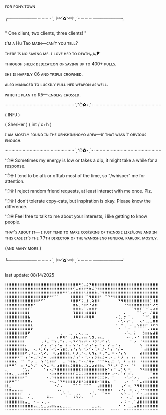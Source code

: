 
ꜰᴏʀ ᴘᴏɴʏ.ᴛᴏᴡɴ

╭┈┈┈┈┈┈┈┈┈┈┈ ┈ ┈ ┈ -ˋˏ ༻✿༺ ˎˊ- ┈ ┈ ┈ ┈┈┈┈┈┈┈┈┈┈┈╮
 
" One client, two clients, three clients! "

ɪ'ᴍ ᴀ Hu Tao ᴍᴀɪɴ—ᴄᴀɴ'ᴛ ʏᴏᴜ ᴛᴇʟʟ?

ᴛʜᴇʀᴇ ɪꜱ ɴᴏ ꜱᴀᴠɪɴɢ ᴍᴇ. ɪ ʟᴏᴠᴇ ʜᴇʀ ᴛᴏ ᴅᴇᴀᴛʜﮩ٨ﮩﮩ🎔

ᴛʜʀᴏᴜɢʜ ꜱʜᴇᴇʀ ᴅᴇᴅɪᴄᴀᴛɪᴏɴ ᴏꜰ ꜱᴀᴠɪɴɢ ᴜᴘ ᴛᴏ 400+ ᴘᴜʟʟꜱ.

ꜱʜᴇ ɪꜱ ʜᴀᴘᴘɪʟʏ C6 ᴀɴᴅ ᴛʀɪᴘʟᴇ ᴄʀᴏᴡɴᴇᴅ.

ᴀʟꜱᴏ ᴍᴀɴᴀɢᴇᴅ ᴛᴏ ʟᴜᴄᴋɪʟʏ ᴘᴜʟʟ ʜᴇʀ ᴡᴇᴀᴘᴏɴ ᴀꜱ ᴡᴇʟʟ.

ᴡʜɪᴄʜ ɪ ᴘʟᴀɴ ᴛᴏ R5—ꜰɪɴɢᴇʀꜱ ᴄʀᴏꜱꜱᴇᴅ.

┈ ┈ ┈ ┈ ┈ ┈ ┈ ┈ ┈ ┈ ┈ ┈ -ˋˏ*ੈ✿⋆ˎˊ- ┈ ┈ ┈ ┈ ┈ ┈ ┈ ┈ ┈ ┈ ┈ ┈

( INFJ )

( She/Her ) ( int / c+h )

ɪ ᴀᴍ ᴍᴏꜱᴛʟʏ ꜰᴏᴜɴᴅ ɪɴ ᴛʜᴇ ɢᴇɴꜱʜɪɴ/ʜᴏʏᴏ ᴀʀᴇᴀ—ɪꜰ ᴛʜᴀᴛ ᴡᴀꜱɴ'ᴛ ᴏʙᴠɪᴏᴜꜱ ᴇɴᴏᴜɢʜ.

┈ ┈ ┈ ┈ ┈ ┈ ┈ ┈ ┈ ┈ ┈ ┈ -ˋˏ*ੈ✿⋆ˎˊ- ┈ ┈ ┈ ┈ ┈ ┈ ┈ ┈ ┈ ┈ ┈ ┈

*ੈ❀ Sometimes my energy is low or takes a dip, it might take a while for a response.

*ੈ❀ I tend to be afk or offtab most of the time, so "/whisper" me for attention.

*ੈ❀ I reject random friend requests, at least interact with me once. Plz.

*ੈ❀ I don't tolerate copy-cats, but inspiration is okay. Please know the difference.

*ੈ❀ Feel free to talk to me about your interests, i like getting to know people.


ᴛʜᴀᴛ'ꜱ ᴀʙᴏᴜᴛ ɪᴛ— ɪ ᴊᴜꜱᴛ ᴛᴇɴᴅ ᴛᴏ ᴍᴀᴋᴇ ᴄᴏꜱ/ꜱᴋɪɴꜱ ᴏꜰ ᴛʜɪɴɢꜱ ɪ ʟɪᴋᴇ/ʟᴏᴠᴇ 
ᴀɴᴅ ɪɴ ᴛʜɪꜱ ᴄᴀꜱᴇ ɪᴛ'ꜱ ᴛʜᴇ 𝟩𝟩ᴛʜ ᴅɪʀᴇᴄᴛᴏʀ ᴏꜰ ᴛʜᴇ ᴡᴀɴɢꜱʜᴇɴɢ ꜰᴜɴᴇʀᴀʟ ᴘᴀʀʟᴏʀ. ᴍᴏꜱᴛʟʏ.

(ᴀɴᴅ ᴍᴀɴʏ ᴍᴏʀᴇ.)

╰┈┈┈┈┈┈┈┈┈┈┈ ┈ ┈ ┈ -ˋˏ ༻✿༺ ˎˊ- ┈ ┈ ┈ ┈┈┈┈┈┈┈┈┈┈┈╯

last update: 08/14/2025

⣿⣿⣿⣿⣿⣿⣿⣿⣿⣿⣿⣿⣿⣿⣿⣿⣿⣿⣿⣿⣿⣿⠿⢛⣡⣬⡙⢿⣿⣿⣿⣿⣿⣿⣿⣿⣿⣿⣿⣿⣿⣿⣿⣿⣿⣿⣿⣿
⣿⣿⣿⣿⣿⣿⣿⣿⣿⣿⣿⣿⣿⣿⣿⣿⣿⣿⣿⡿⢛⣡⣶⣿⣿⢩⣿⣶⣌⠻⣿⣿⣿⣿⣿⣿⣿⣿⣿⣿⣿⣿⣿⣿⣿⣿⣿⣿
⣿⣿⣿⣿⣿⣿⣿⣿⣿⣿⣿⣿⣿⡿⠿⠛⠋⠉⠀⠀⢹⣿⣿⣿⡇⠛⢿⣿⣿⡷⠈⠛⠻⠿⣿⣿⣿⣿⣿⣿⣿⣿⣿⣿⣿⣿⣿⣿
⣿⣿⣿⣿⣿⣿⣿⣿⣿⡿⠟⠋⠁⠀⠀⠀⠀⠀⠀⠀⠸⣿⡿⠋⣅⣸⢀⢵⣿⠇⠀⠀⠀⠀⠀⠙⠻⢿⣿⣿⣿⣿⣿⣿⣿⡁⢸⣿
⣿⣿⣿⣿⣿⣿⣿⡿⠟⠁⠀⠀⠀⠀⠀⠀⠀⠀⠀⠀⠀⣿⣷⣄⠹⠋⣈⣾⣿⠀⠀⠀⠀⠀⠀⠀⠀⠈⠙⠿⣿⣿⡿⠿⡿⠁⢊⣩
⣿⣿⣿⣿⣿⣿⣿⡇⠀⠀⠀⠀⠀⠀⠀⠀⠀⠀⠀⠀⠀⢻⣿⣿⡇⣼⣿⣿⡇⠀⠀⠀⠀⠀⠀⠀⠀⡀⠀⠀⠈⠛⠃⡠⠀⡙⣿⣿
⣿⣿⣿⣿⣿⣿⣿⣧⠀⠀⠀⠀⠀⠀⠀⠀⠀⠀⠀⠀⠀⠸⠿⠿⠧⠿⢿⠿⠀⠀⠀⠀⠀⠀⠠⢈⡀⡒⠈⢀⠀⠀⠀⠁⠋⡀⣿⣿
⣿⣿⣿⣿⣿⣿⣿⣿⡆⠀⠀⠀⠀⠀⠀⠀⠀⠀⠀⠀⠀⠀⠀⠀⠀⠀⠀⠀⠀⠀⠀⠀⠀⠀⢀⠂⣡⠂⠎⠠⠀⡀⣢⣁⡤⢤⣿⣿
⣿⣿⣿⣿⣿⣿⣿⣿⡷⠀⠀⠀⠀⠀⠀⠀⠀⠀⠀⠀⠀⠀⠀⠀⠀⠀⠀⠀⠀⠀⠀⠀⠀⠀⠀⠠⠀⠐⠠⠁⠒⠘⠛⠛⢀⢨⣥⣬
⣿⣿⣿⣿⣿⣿⣿⠟⠀⠀⠀⠀⠀⠀⠀⠀⠀⢀⠀⠀⣀⠀⡀⢄⡀⣀⠀⠀⠀⠀⠀⠀⠀⠀⠀⠀⠀⠠⠡⡀⡅⠀⠀⣳⣶⣦⣼⣿
⣿⣿⣿⣿⣿⣿⠏⠀⠀⠀⠀⠀⢀⠠⢀⡀⠆⣟⠻⠁⠠⣼⢳⣤⠶⡆⠡⢽⣄⡶⣤⠀⡀⠀⠀⠀⠀⠀⠒⡠⠐⠈⢀⣿⣿⣿⣿⣿
⣿⣿⣿⣿⣿⣿⡀⠀⠀⠀⠀⡰⢈⠒⡠⢘⠰⣀⠃⡆⡑⢌⠡⡘⠟⡡⢁⠌⣊⠰⢁⠘⡰⢀⠠⢀⠀⠀⠀⠀⠊⠀⢄⠙⣿⣿⣿⣿
⣿⣿⣿⣿⣿⣿⣧⡀⠀⢄⠰⡁⠎⡄⠡⢊⠤⢩⣶⣃⢡⠘⡄⢣⠐⡡⠊⠄⢉⠆⡘⠄⠃⡌⠐⡌⠤⠀⠀⠀⠀⠀⠈⢠⣿⣿⣿⣿
⣿⣿⣿⣿⣿⡿⠋⢠⠘⠤⡐⢡⠊⠄⠀⣣⣴⣿⣿⢿⡄⢃⠜⡠⠑⡄⠣⠹⣦⡘⢠⠉⠤⠘⠐⡈⢆⠱⠀⠀⠀⠀⢾⣿⣿⣿⣿⣿
⣿⣿⣿⡋⠁⠤⠘⠤⢉⠒⠈⢆⠩⠄⣾⡿⠛⠛⠛⠻⣿⣆⠘⠤⣁⠰⣥⣃⠊⠿⠶⣍⡐⠡⠂⠅⠊⡄⢃⢸⡇⠀⢸⣿⣿⣿⣿⣿
⣿⠿⠿⠋⠀⡄⠰⣀⠣⡘⠀⢌⠢⣉⠹⡁⣠⣶⣿⣦⣘⣿⣷⣦⣀⣣⣈⣡⣴⣶⣄⠀⠻⠏⡰⠈⡒⠠⠌⠘⠇⠀⠀⣿⣿⣿⣿⣿
⣄⠀⠀⠀⠀⢈⣡⡄⠁⠀⠀⠀⠁⠆⢢⠙⣿⣿⣿⣿⣿⣿⣿⣯⣿⣿⣿⣿⣿⣿⣿⣗⠁⠆⠁⠤⡁⢣⠘⡀⠀⠀⠙⠻⠿⣿⣿⣿
⣿⣿⣦⣤⣶⣿⠿⠁⠀⠀⠀⠀⠀⡀⠱⣿⣟⣯⣿⣿⣿⡇⣶⣶⣶⢿⣿⣿⣿⠿⠿⣟⠋⠰⠉⠂⠀⢃⠜⡰⢀⠀⠀⠀⠀⣀⣿⣿
⣿⡿⠿⠛⠋⠁⠀⠀⠀⠀⠀⠀⠀⠀⠥⣈⠙⠻⠿⣿⣿⣷⡹⣿⢟⣼⣿⣿⣷⠝⣿⣷⣅⠀⠂⠀⠀⢀⠌⠐⠁⠊⣀⣴⣾⣿⣿⣿
⣿⣀⠀⠀⠀⠀⠀⠀⠀⠀⠀⠀⠀⠀⠀⠐⠌⠠⠀⠀⠀⠉⠁⠉⠈⠉⠉⠀⠀⣼⣿⣿⣿⡇⠀⠀⢠⠊⠰⡀⠙⠻⢿⣿⣿⣿⣿⣿
⣿⣿⣶⣶⣶⠆⠀⠀⠀⠀⠀⠀⠀⠀⠀⠀⠐⠂⢄⠠⠀⠀⠀⠀⠀⠀⢀⠠⠀⠙⠿⣿⣿⠃⠀⠐⡈⢆⠀⠣⠐⡠⢈⠉⣻⣿⣿⣿
⣿⣿⣿⣿⣿⡀⠀⠌⢀⠀⠀⠀⠀⠶⠤⠀⠀⠈⠀⠂⠁⠰⠺⠕⠄⠀⠀⠂⠁⠀⠀⠀⠀⠀⠀⠀⠌⠀⠌⡐⠀⣤⣴⣾⣿⣿⣿⣿
⣿⣿⣿⣿⣿⣷⣤⣀⠀⠂⠄⠠⢀⠠⠀⠀⠀⠀⠀⠀⠀⠀⠀⠀⠀⠀⠀⠀⠀⠀⠀⠀⠀⠀⠀⠀⠄⠨⠐⢀⠁⣼⣿⣿⣿⣿⣿⣿
⣿⣿⣿⣿⣿⣿⣿⣿⣿⣶⣤⣥⣤⣴⣾⣷⣶⣦⣤⣤⣄⣀⣀⣀⣀⣀⣀⣤⣤⣦⣀⠀⠀⣀⣀⡈⠀⣁⣠⣤⣶⣿⣿⣿⣿⣿⣿⣿


